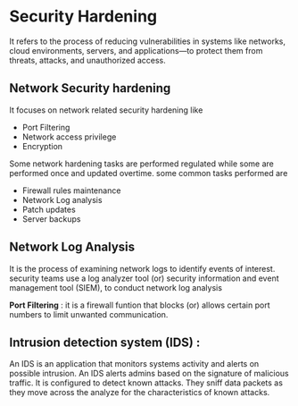 # Security Hardening

It refers to the process of reducing vulnerabilities in systems like networks, cloud environments, servers, and applications—to protect them from threats, attacks, and unauthorized access.

## Network Security hardening

It focuses on network related security hardening like

  - Port Filtering
  - Network access privilege
  - Encryption

Some network hardening tasks are performed regulated while some are performed once and updated overtime. some common tasks performed are

  - Firewall rules maintenance
  - Network Log analysis
  - Patch updates
  - Server backups

## Network Log Analysis

It is the process of examining network logs to identify events of interest. security teams use a log analyzer tool (or) security information and event management tool (SIEM), to conduct network log analysis

**Port Filtering** : it is a firewall funtion that blocks (or) allows certain port numbers to limit unwanted communication.

## Intrusion detection system (IDS) :

An IDS is an application that monitors systems activity and alerts on possible intrusion. An IDS alerts admins based on the signature of malicious traffic. It is configured to detect known attacks.
They sniff data packets as they move across the analyze for the characteristics of known attacks.
